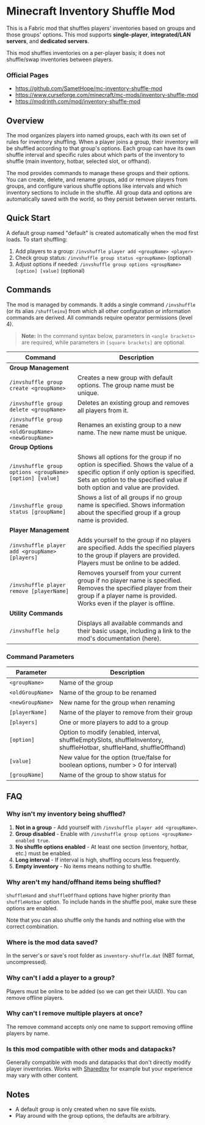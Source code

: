 # Minecraft Inventory Shuffle Mod

This is a Fabric mod that shuffles players' inventories based on groups and those groups' options. This mod supports **single-player**, **integrated/LAN servers**, and **dedicated servers**.

This mod shuffles inventories on a per-player basis; it does not shuffle/swap inventories between players.

### Official Pages
- https://github.com/SametHope/mc-inventory-shuffle-mod
- https://www.curseforge.com/minecraft/mc-mods/inventory-shuffle-mod
- https://modrinth.com/mod/inventory-shuffle-mod

## Overview
The mod organizes players into named groups, each with its own set of rules for inventory shuffling. When a player joins a group, their inventory will be shuffled according to that group's options. Each group can have its own shuffle interval and specific rules about which parts of the inventory to shuffle (main inventory, hotbar, selected slot, or offhand).

The mod provides commands to manage these groups and their options. You can create, delete, and rename groups, add or remove players from groups, and configure various shuffle options like intervals and which inventory sections to include in the shuffle. All group data and options are automatically saved with the world, so they persist between server restarts.

## Quick Start
A default group named "default" is created automatically when the mod first loads. To start shuffling:

1. Add players to a group: `/invshuffle player add <groupName> <player>`
2. Check group status: `/invshuffle group status <groupName>` (optional)
3. Adjust options if needed: `/invshuffle group options <groupName> [option] [value]` (optional)

## Commands
The mod is managed by commands. It adds a single command `/invshuffle` (or its alias `/shuffleinv`) from which all other configuration or information commands are derived. All commands require operator permissions (level 4).

> **Note:** In the command syntax below, parameters in `<angle brackets>` are required, while parameters in `[square brackets]` are optional.

| Command                                                  | Description                                                                                                                                                                                               |
| -------------------------------------------------------- | --------------------------------------------------------------------------------------------------------------------------------------------------------------------------------------------------------- |
| **Group Management**                                     |
| `/invshuffle group create <groupName>`                   | Creates a new group with default options. The group name must be unique.                                                                                                                                  |
| `/invshuffle group delete <groupName>`                   | Deletes an existing group and removes all players from it.                                                                                                                                                |
| `/invshuffle group rename <oldGroupName> <newGroupName>` | Renames an existing group to a new name. The new name must be unique.                                                                                                                                     |
| **Group Options**                                        |
| `/invshuffle group options <groupName> [option] [value]` | Shows all options for the group if no option is specified. Shows the value of a specific option if only option is specified. Sets an option to the specified value if both option and value are provided. |
| `/invshuffle group status [groupName]`                   | Shows a list of all groups if no group name is specified. Shows information about the specified group if a group name is provided.                                                                        |
| **Player Management**                                    |
| `/invshuffle player add <groupName> [players]`           | Adds yourself to the group if no players are specified. Adds the specified players to the group if players are provided. Players must be online to be added.                                              |
| `/invshuffle player remove [playerName]`                 | Removes yourself from your current group if no player name is specified. Removes the specified player from their group if a player name is provided. Works even if the player is offline.                 |
| **Utility Commands**                                     |
| `/invshuffle help`                                       | Displays all available commands and their basic usage, including a link to the mod's documentation (here).                                                                                                |

### Command Parameters
| Parameter        | Description                                                                                                           |
| ---------------- | --------------------------------------------------------------------------------------------------------------------- |
| `<groupName>`    | Name of the group                                                                                                     |
| `<oldGroupName>` | Name of the group to be renamed                                                                                       |
| `<newGroupName>` | New name for the group when renaming                                                                                  |
| `[playerName]`   | Name of the player to remove from their group                                                                         |
| `[players]`      | One or more players to add to a group                                                                                 |
| `[option]`       | Option to modify (enabled, interval, shuffleEmptySlots, shuffleInventory, shuffleHotbar, shuffleHand, shuffleOffhand) |
| `[value]`        | New value for the option (true/false for boolean options, number > 0 for interval)                                    |
| `[groupName]`    | Name of the group to show status for                                                                                  |

## FAQ

### Why isn't my inventory being shuffled?
1. **Not in a group** - Add yourself with `/invshuffle player add <groupName>`.
2. **Group disabled** - Enable with `/invshuffle group options <groupName> enabled true`.
3. **No shuffle options enabled** - At least one section (inventory, hotbar, etc.) must be enabled.
4. **Long interval** - If interval is high, shuffling occurs less frequently.
5. **Empty inventory** - No items means nothing to shuffle.

### Why aren't my hand/offhand items being shuffled?
`shuffleHand` and `shuffleOffhand` options have higher priority than `shuffleHotbar` option.
To include hands in the shuffle pool, make sure these options are enabled.  

Note that you can also shuffle only the hands and nothing else with the correct combination.

### Where is the mod data saved?
In the server's or save's root folder as `inventory-shuffle.dat` (NBT format, uncompressed).

### Why can't I add a player to a group?
Players must be online to be added (so we can get their UUID). You can remove offline players.

### Why can't I remove multiple players at once?
The remove command accepts only one name to support removing offline players by name.

### Is this mod compatible with other mods and datapacks?
Generally compatible with mods and datapacks that don't directly modify player inventories. Works with [SharedInv](https://github.com/red-stoned/sharedinv) for example but your experience may vary with other content.

## Notes
- A default group is only created when no save file exists.
- Play around with the group options, the defaults are arbitrary.